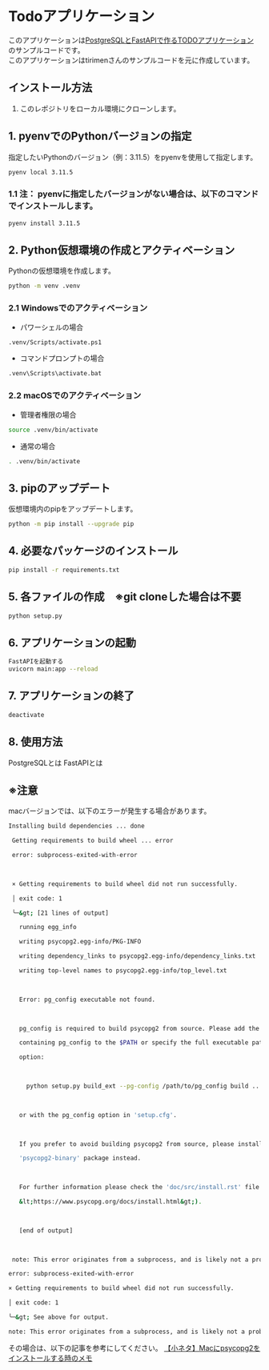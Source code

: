 # Todoアプリケーション
このアプリケーションは[PostgreSQLとFastAPIで作るTODOアプリケーション](https://zenn.dev/tirimen/articles/7b5861c40e8a77)のサンプルコードです。<br>
このアプリケーションはtirimenさんのサンプルコードを元に作成しています。<br>

## インストール方法

1. このレポジトリをローカル環境にクローンします。

## 1. pyenvでのPythonバージョンの指定

指定したいPythonのバージョン（例：3.11.5）をpyenvを使用して指定します。

```bash
pyenv local 3.11.5
```
### 1.1 **注：** pyenvに指定したバージョンがない場合は、以下のコマンドでインストールします。

```bash
pyenv install 3.11.5
```

## 2. Python仮想環境の作成とアクティベーション
Pythonの仮想環境を作成します。
```bash
python -m venv .venv
```
### 2.1 Windowsでのアクティベーション
- パワーシェルの場合
```bash
.venv/Scripts/activate.ps1
```

- コマンドプロンプトの場合
```bash
.venv\Scripts\activate.bat
```
### 2.2 macOSでのアクティベーション

- 管理者権限の場合
```bash
source .venv/bin/activate
```

- 通常の場合
```bash
. .venv/bin/activate
```

## 3. pipのアップデート

仮想環境内のpipをアップデートします。

```bash
python -m pip install --upgrade pip
```

## 4. 必要なパッケージのインストール

```bash
pip install -r requirements.txt
```

## 5. 各ファイルの作成　※git cloneした場合は不要
```bash
python setup.py
```
## 6. アプリケーションの起動

```bash
FastAPIを起動する
uvicorn main:app --reload
```

## 7. アプリケーションの終了

```bash
deactivate
```

## 8. 使用方法
PostgreSQLとは
FastAPIとは

## ※注意
macバージョンでは、以下のエラーが発生する場合があります。
```bash
Installing build dependencies ... done

 Getting requirements to build wheel ... error

 error: subprocess-exited-with-error

  

 × Getting requirements to build wheel did not run successfully.

 │ exit code: 1

 ╰─&gt; [21 lines of output]

   running egg_info

   writing psycopg2.egg-info/PKG-INFO

   writing dependency_links to psycopg2.egg-info/dependency_links.txt

   writing top-level names to psycopg2.egg-info/top_level.txt

    

   Error: pg_config executable not found.

    

   pg_config is required to build psycopg2 from source. Please add the directory

   containing pg_config to the $PATH or specify the full executable path with the

   option:

    

     python setup.py build_ext --pg-config /path/to/pg_config build ...

    

   or with the pg_config option in 'setup.cfg'.

    

   If you prefer to avoid building psycopg2 from source, please install the PyPI

   'psycopg2-binary' package instead.

    

   For further information please check the 'doc/src/install.rst' file (also at

   &lt;https://www.psycopg.org/docs/install.html&gt;).

    

   [end of output]

  

 note: This error originates from a subprocess, and is likely not a problem with pip.

error: subprocess-exited-with-error

× Getting requirements to build wheel did not run successfully.

│ exit code: 1

╰─&gt; See above for output.

note: This error originates from a subprocess, and is likely not a problem with pip.
```
その場合は、以下の記事を参考にしてください。
[【小ネタ】Macにpsycopg2をインストールする時のメモ](https://dev.classmethod.jp/articles/mac-psycopg2-install/)